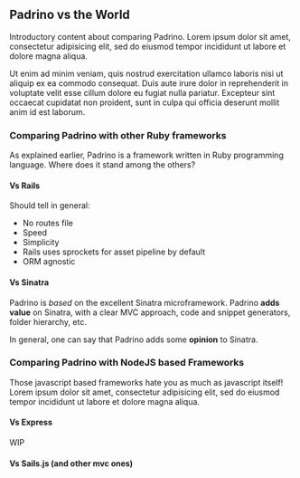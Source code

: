 ## Padrino vs the World

Introductory content about comparing Padrino. Lorem ipsum dolor sit amet, consectetur adipisicing elit, sed do eiusmod tempor incididunt ut labore et dolore magna aliqua.

Ut enim ad minim veniam, quis nostrud exercitation ullamco laboris nisi ut aliquip ex ea commodo consequat. Duis aute irure dolor in reprehenderit in voluptate velit esse cillum dolore eu fugiat nulla pariatur. Excepteur sint occaecat cupidatat non proident, sunt in culpa qui officia deserunt mollit anim id est laborum.

### Comparing Padrino with other Ruby frameworks

As explained earlier, Padrino is a framework written in Ruby programming language. Where does it stand among the others?

#### Vs Rails

Should tell in general:

- No routes file
- Speed
- Simplicity
- Rails uses sprockets for asset pipeline by default
- ORM agnostic

#### Vs Sinatra

Padrino is *based* on the excellent Sinatra microframework. Padrino **adds value** on Sinatra, with a clear MVC approach, code and snippet generators, folder hierarchy, etc.

In general, one can say that Padrino adds some **opinion** to Sinatra.


### Comparing Padrino with NodeJS based Frameworks

Those javascript based frameworks hate you as much as javascript itself! Lorem ipsum dolor sit amet, consectetur adipisicing elit, sed do eiusmod tempor incididunt ut labore et dolore magna aliqua.

#### Vs Express

WIP

#### Vs Sails.js (and other mvc ones)
